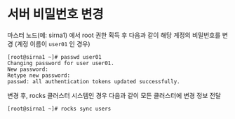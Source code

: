 # 서버 비밀번호 변경

마스터 노드(예: sirna1) 에서 root 권한 획득 후 다음과 같이 해당 계정의 비밀번호를 변경 (계정 이름이 `user01` 인 경우)

```
[root@sirna1 ~]# passwd user01
Changing password for user user01.
New password:
Retype new password:
passwd: all authentication tokens updated successfully.
```

변경 후, rocks 클러스터 시스템인 경우 다음과 같이 모든 클러스터에 변경 정보 전달

```
[root@sirna1 ~]# rocks sync users
```
